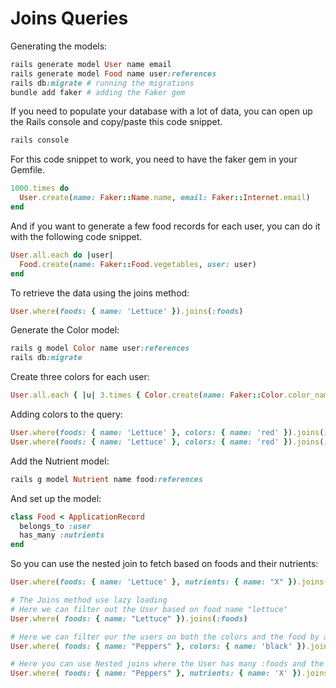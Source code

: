 # Joins Queries
Generating the models:
```ruby
rails generate model User name email
rails generate model Food name user:references
rails db:migrate # running the migrations
bundle add faker # adding the Faker gem
```

If you need to populate your database with a lot of data, you can open up the Rails console and copy/paste this code snippet.
```ruby
rails console
```

For this code snippet to work, you need to have the faker gem in your Gemfile.
```ruby
1000.times do
  User.create(name: Faker::Name.name, email: Faker::Internet.email)
end
```

And if you want to generate a few food records for each user, you can do it with the following code snippet.
```ruby
User.all.each do |user|
  Food.create(name: Faker::Food.vegetables, user: user)
end
```

To retrieve the data using the joins method:
```ruby
User.where(foods: { name: 'Lettuce' }).joins(:foods)
```

Generate the Color model:
```ruby
rails g model Color name user:references
rails db:migrate
```

Create three colors for each user:
```ruby
User.all.each { |u| 3.times { Color.create(name: Faker::Color.color_name, user: u) } }
```

Adding colors to the query:
```ruby
User.where(foods: { name: 'Lettuce' }, colors: { name: 'red' }).joins(:foods)
User.where(foods: { name: 'Lettuce' }, colors: { name: 'red' }).joins(:foods, :colors)
```

Add the Nutrient model:
```ruby
rails g model Nutrient name food:references
```

And set up the model:
```ruby
class Food < ApplicationRecord
  belongs_to :user
  has_many :nutrients
end
```
So you can use the nested join to fetch based on foods and their nutrients:
```ruby
User.where(foods: { name: 'Lettuce' }, nutrients: { name: "X" }).joins(foods: :nutrients)
```








```ruby
# The Joins method use lazy loading
# Here we can filter out the User based on food name "lettuce"
User.where( foods: { name: "Lettuce" }).joins(:foods)

# Here we can filter our the users on both the colors and the food by adding a second argument in the in joins
User.where( foods: { name: "Peppers" }, colors: { name: 'black' }).joins(:foods, :colors)

# Here you can use Nested joins where the User has many :foods and the foods has_many :nutrients. the difference between the nested and the non-nested version of the join query is that the non-nested has an array as the argument to the joins method. And the nested one has a hash argument instead
User.where( foods: { name: "Peppers" }, nutrients: { name: 'X' }).joins(foods: :nutrients)
```
